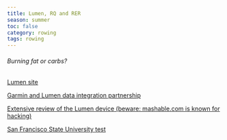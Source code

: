 ```yaml
---
title: Lumen, RQ and RER
season: summer
toc: false
category: rowing
tags: rowing
---
```

###### Burning fat or carbs?

[Lumen site](https://www.lumen.me/)

[Garmin and Lumen data integration partnership]( https://www.zdnet.com/article/lumen-and-garmin-announce-second-phase-of-data-integration-partnership/)

[Extensive review of the Lumen device (beware: mashable.com is known for hacking)](https://mashable.com/article/lumen-metabolism-measurement-device-review/?europe=true)

[San Francisco State University test](https://www.biorxiv.org/content/10.1101/2020.05.05.078980v3.full.pdf)

